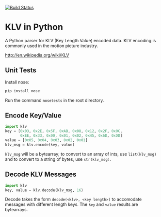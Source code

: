 [![Build Status](https://travis-ci.org/mjohnsullivan/python-klv.png)](http://travis-ci.org/mjohnsullivan/python-klv)

KLV in Python
=============

A Python  parser for KLV (Key Length Value) encoded data. KLV encoding is commonly used in the motion picture industry.

http://en.wikipedia.org/wiki/KLV

Unit Tests
----------

Install nose:

```bash
pip install nose
```

Run the command ```nosetests``` in the root directory.

Encode Key/Value
----------------

```python
import klv
key = [0x03, 0x2E, 0x5F, 0xAB, 0x08, 0x12, 0x2F, 0x0C,
       0xEE, 0x33, 0x00, 0x01, 0x02, 0x45, 0x6D, 0xDD]
value = [0x05, 0x04, 0x03, 0x02, 0x01]
klv_msg = klv.encode(key, value)
```

```klv_msg``` will be a bytearray; to convert to an array of ints, use ```list(klv_msg)``` and to convert to a string of bytes, use ```str(klv_msg)```.

Decode KLV Messages
-------------------

```python
import klv
key, value = klv.decode(klv_msg, 16)
```

Decode takes the form ```decode(<klv>, <key length>)``` to accomodate messages with different length keys. The ```key``` and ```value``` results are bytearrays.